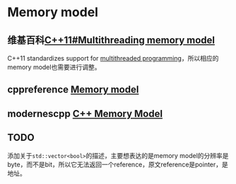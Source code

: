 # Memory model

## 维基百科[C++11#Multithreading memory model](https://en.wikipedia.org/wiki/C%2B%2B11#Multithreading_memory_model)

C++11 standardizes support for [multithreaded programming](https://en.wikipedia.org/wiki/Thread_(computer_science))，所以相应的memory model也需要进行调整。

## cppreference [Memory model](https://en.cppreference.com/w/cpp/language/memory_model)



## modernescpp [C++ Memory Model](http://www.modernescpp.com/index.php/c-memory-model)



## TODO

添加关于`std::vector<bool>`的描述，主要想表达的是memory model的分辨率是byte，而不是bit，所以它无法返回一个reference，原文reference是pointer，是地址。

